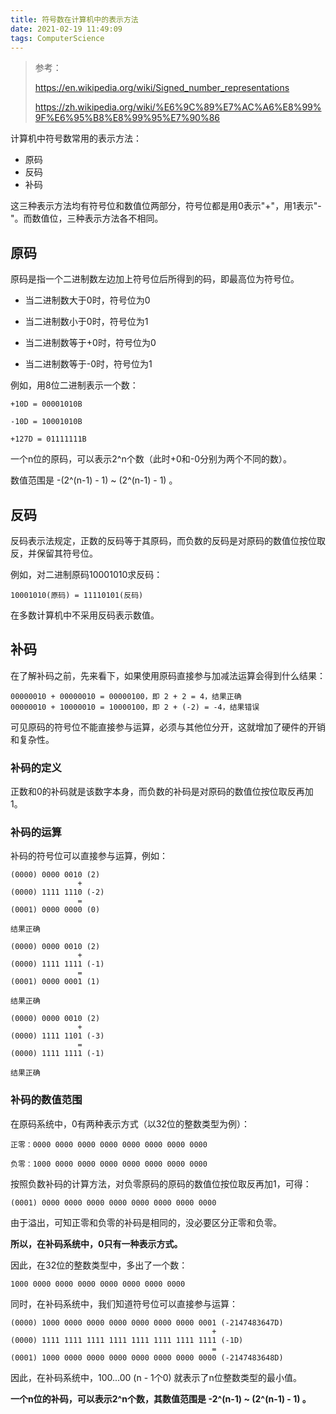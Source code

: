 ```yaml
---
title: 符号数在计算机中的表示方法
date: 2021-02-19 11:49:09
tags: ComputerScience
---
```


> 参考：
>
> https://en.wikipedia.org/wiki/Signed_number_representations
>
> https://zh.wikipedia.org/wiki/%E6%9C%89%E7%AC%A6%E8%99%9F%E6%95%B8%E8%99%95%E7%90%86

计算机中符号数常用的表示方法：

- 原码
- 反码
- 补码

这三种表示方法均有符号位和数值位两部分，符号位都是用0表示"+"，用1表示"-"。而数值位，三种表示方法各不相同。

<!-- more -->


## 原码

原码是指一个二进制数左边加上符号位后所得到的码，即最高位为符号位。

- 当二进制数大于0时，符号位为0

- 当二进制数小于0时，符号位为1

- 当二进制数等于+0时，符号位为0

- 当二进制数等于-0时，符号位为1



例如，用8位二进制表示一个数：

```
+10D = 00001010B

-10D = 10001010B

+127D = 01111111B
```



一个n位的原码，可以表示2^n个数（此时+0和-0分别为两个不同的数）。

数值范围是 -(2^(n-1) - 1) ~ (2^(n-1) - 1) 。



## 反码

反码表示法规定，正数的反码等于其原码，而负数的反码是对原码的数值位按位取反，并保留其符号位。

例如，对二进制原码10001010求反码：

```
10001010(原码) = 11110101(反码)
```

在多数计算机中不采用反码表示数值。



## 补码

在了解补码之前，先来看下，如果使用原码直接参与加减法运算会得到什么结果：

```
00000010 + 00000010 = 00000100，即 2 + 2 = 4，结果正确
00000010 + 10000010 = 10000100，即 2 + (-2) = -4，结果错误
```

可见原码的符号位不能直接参与运算，必须与其他位分开，这就增加了硬件的开销和复杂性。



### 补码的定义

正数和0的补码就是该数字本身，而负数的补码是对原码的数值位按位取反再加1。



### 补码的运算

补码的符号位可以直接参与运算，例如：

```
(0000) 0000 0010 (2)
  	           +
(0000) 1111 1110 (-2)
  	           =
(0001) 0000 0000 (0)

结果正确
```

```
(0000) 0000 0010 (2)
  	           +
(0000) 1111 1111 (-1)
  	           =
(0001) 0000 0001 (1)

结果正确
```

```
(0000) 0000 0010 (2)
  	           +
(0000) 1111 1101 (-3)
  	           =
(0000) 1111 1111 (-1)

结果正确
```



### 补码的数值范围

在原码系统中，0有两种表示方式（以32位的整数类型为例）：

```
正零：0000 0000 0000 0000 0000 0000 0000 0000

负零：1000 0000 0000 0000 0000 0000 0000 0000
```

按照负数补码的计算方法，对负零原码的原码的数值位按位取反再加1，可得：

```
(0001) 0000 0000 0000 0000 0000 0000 0000 0000
```

由于溢出，可知正零和负零的补码是相同的，没必要区分正零和负零。

**所以，在补码系统中，0只有一种表示方式。**



因此，在32位的整数类型中，多出了一个数：

```
1000 0000 0000 0000 0000 0000 0000 0000
```

同时，在补码系统中，我们知道符号位可以直接参与运算：

```
(0000) 1000 0000 0000 0000 0000 0000 0000 0001 (-2147483647D)
                                             +
(0000) 1111 1111 1111 1111 1111 1111 1111 1111 (-1D)
                                             =
(0001) 1000 0000 0000 0000 0000 0000 0000 0000 (-2147483648D)
```

因此，在补码系统中，100...00 (n - 1个0) 就表示了n位整数类型的最小值。

**一个n位的补码，可以表示2^n个数，其数值范围是 -2^(n-1) ~ (2^(n-1) - 1) 。**

